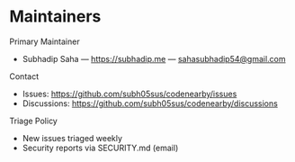 # Maintainers

Primary Maintainer
- Subhadip Saha — https://subhadip.me — sahasubhadip54@gmail.com

Contact
- Issues: https://github.com/subh05sus/codenearby/issues
- Discussions: https://github.com/subh05sus/codenearby/discussions

Triage Policy
- New issues triaged weekly
- Security reports via SECURITY.md (email)
